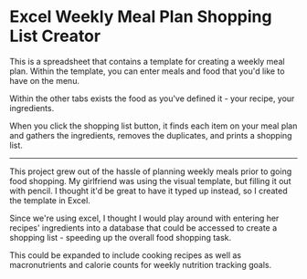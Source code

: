 # Excel Weekly Meal Plan Shopping List Creator

This is a spreadsheet that contains a template for creating a weekly meal plan. Within the template, you can enter meals and food that you'd like to have on the menu.

Within the other tabs exists the food as you've defined it - your recipe, your ingredients. 

When you click the shopping list button, it finds each item on your meal plan and gathers the ingredients, removes the duplicates, and prints a shopping list.

------
This project grew out of the hassle of planning weekly meals prior to going food shopping. My girlfriend was using the visual template, but filling it out with pencil. I thought it'd be great to have it typed up instead, so I created the template in Excel.

Since we're using excel, I thought I would play around with entering her recipes' ingredients into a database that could be accessed to create a shopping list - speeding up the overall food shopping task.

This could be expanded to include cooking recipes as well as macronutrients and calorie counts for weekly nutrition tracking goals.
